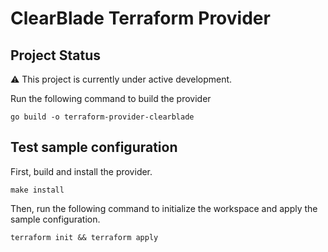 # ClearBlade Terraform Provider

## Project Status

:warning: This project is currently under active development.

Run the following command to build the provider

```shell
go build -o terraform-provider-clearblade
```

## Test sample configuration

First, build and install the provider.

```shell
make install
```

Then, run the following command to initialize the workspace and apply the sample configuration.

```shell
terraform init && terraform apply
```
